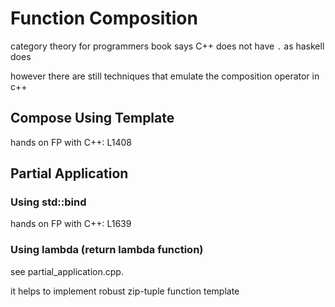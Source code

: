 # Function Composition

category theory for programmers book says C++ does not have `.` as haskell does

however there are still techniques that emulate the composition operator in c++

## Compose Using Template

hands on FP with C++: L1408

## Partial Application 

### Using std::bind

hands on FP with C++: L1639

### Using lambda (return lambda function)

see partial_application.cpp.

it helps to implement robust zip-tuple function template

